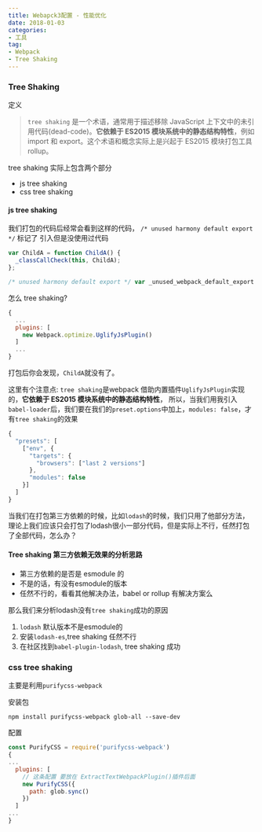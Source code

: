 ```yaml
---
title: Webapck3配置 - 性能优化
date: 2018-01-03
categories:
- 工具
tag: 
- Webpack
- Tree Shaking
---
```



### Tree Shaking

定义
> `tree shaking` 是一个术语，通常用于描述移除 JavaScript 上下文中的未引用代码(dead-code)。**它依赖于 ES2015 模块系统中的静态结构特性**，例如 import 和 export。这个术语和概念实际上是兴起于 ES2015 模块打包工具 rollup。

tree shaking 实际上包含两个部分
- js tree shaking
- css tree shaking
<!-- more -->

#### js tree shaking

我们打包的代码后经常会看到这样的代码， `/* unused harmony default export */` 标记了 引入但是没使用过代码
```js
var ChildA = function ChildA() {
  _classCallCheck(this, ChildA);
};

/* unused harmony default export */ var _unused_webpack_default_export = (ChildA);
```

怎么 tree shaking?

```js
{
  ...
  plugins: [
    new Webpack.optimize.UglifyJsPlugin()
  ]
  ...
}  
```

打包后你会发现，`ChildA`就没有了。

这里有个注意点: `tree shaking`是webpack 借助内置插件`UglifyJsPlugin`实现的，**它依赖于 ES2015 模块系统中的静态结构特性**，
所以，当我们用我引入`babel-loader`后，我们要在我们的`preset.options`中加上，`modules: false`，才有`tree shaking`的效果

```js
{
  "presets": [
    ["env", {
      "targets": {
        "browsers": ["last 2 versions"]
      },
      "modules": false
    }]
  ]
}
```
当我们在打包第三方依赖的时候，比如`lodash`的时候，我们只用了他部分方法，理论上我们应该只会打包了lodash很小一部分代码，但是实际上不行，任然打包了全部代码，怎么办？

#### Tree shaking 第三方依赖无效果的分析思路

- 第三方依赖的是否是 esmodule 的
- 不是的话，有没有esmodule的版本
- 任然不行的，看看其他解决办法，babel or rollup 有解决方案么

那么我们来分析lodash没有`tree shaking`成功的原因

1. `lodash` 默认版本不是esmodule的
2. 安装`lodash-es`,tree shaking  任然不行
3. 在社区找到`babel-plugin-lodash`, tree shaking 成功

### css tree shaking

主要是利用`purifycss-webpack`

安装包

```
npm install purifycss-webpack glob-all --save-dev
```

配置

```js
const PurifyCSS = require('purifycss-webpack')
{
...
  plugins: [
    // 这条配置 要放在 ExtractTextWebpackPlugin()插件后面
    new PurifyCSS({
      path: glob.sync()
    })
  ]
...
}
```